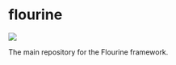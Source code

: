 flourine
========
![](https://poser.pugx.org/fluorine-framework/framework/downloads.png)


The main repository for the Flourine framework.
